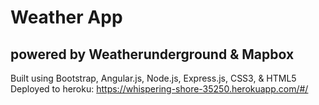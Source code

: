 # Weather App
## powered by Weatherunderground & Mapbox
Built using Bootstrap, Angular.js, Node.js, Express.js, CSS3, & HTML5     
Deployed to heroku: https://whispering-shore-35250.herokuapp.com/#/     
